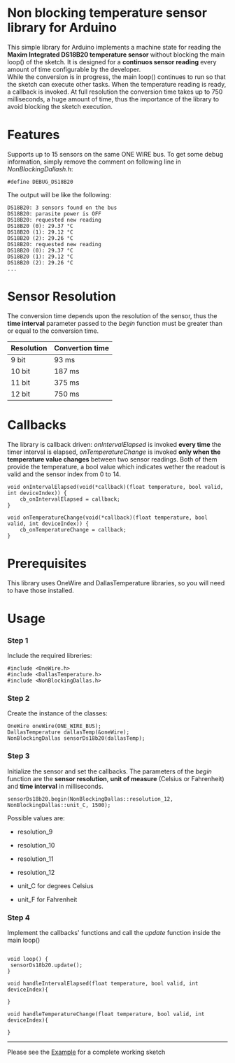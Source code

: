 # Non blocking temperature sensor library for Arduino

This simple library for Arduino implements a machine state for reading the **Maxim Integrated DS18B20 temperature sensor** without blocking the main loop() of the sketch. It is designed for a **continuos sensor reading** every amount of time configurable by the developer.\
While the conversion is in progress, the main loop() continues to run so that the sketch can execute other tasks. When the temperature reading is ready, a callback is invoked. At full resolution the conversion time takes up to 750 milliseconds, a huge amount of time, thus the importance of the library to avoid blocking the sketch execution.

# Features

Supports up to 15 sensors on the same ONE WIRE bus. To get some debug information, simply remove the comment on following line in *NonBlockingDallash.h*:

```
#define DEBUG_DS18B20
```

The output will be like the following:

```
DS18B20: 3 sensors found on the bus
DS18B20: parasite power is OFF
DS18B20: requested new reading
DS18B20 (0): 29.37 °C
DS18B20 (1): 29.12 °C
DS18B20 (2): 29.26 °C
DS18B20: requested new reading
DS18B20 (0): 29.37 °C
DS18B20 (1): 29.12 °C
DS18B20 (2): 29.26 °C
...
```


# Sensor Resolution

The conversion time depends upon the resolution of the sensor, thus the **time interval** parameter passed to the *begin* function must be greater than or equal to the conversion time.

| Resolution  | Convertion time |
| ------------- | ------------- |
| 9 bit  | 93 ms  |
| 10 bit  | 187 ms  |
| 11 bit  | 375 ms  |
| 12 bit  | 750 ms  |

# Callbacks

The library is callback driven: *onIntervalElapsed* is invoked **every time** the timer interval is elapsed, *onTemperatureChange* is invoked **only when the temperature value changes** between two sensor readings.
Both of them provide the temperature, a bool value which indicates wether the readout is valid and the sensor index from 0 to 14.
 
```
void onIntervalElapsed(void(*callback)(float temperature, bool valid, int deviceIndex)) {
	cb_onIntervalElapsed = callback;
}

void onTemperatureChange(void(*callback)(float temperature, bool valid, int deviceIndex)) {
	cb_onTemperatureChange = callback;
}
```

# Prerequisites

This library uses OneWire and DallasTemperature libraries, so you will need to have those installed.

# Usage

### Step 1

Include the required libreries:

```
#include <OneWire.h>
#include <DallasTemperature.h>
#include <NonBlockingDallas.h>
```

### Step 2

Create the instance of the classes:

```
OneWire oneWire(ONE_WIRE_BUS);
DallasTemperature dallasTemp(&oneWire);
NonBlockingDallas sensorDs18b20(dallasTemp);
```

### Step 3

Initialize the sensor and set the callbacks.
The parameters of the *begin* function are the **sensor resolution**, **unit of measure** (Celsius or Fahrenheit) and **time interval** in milliseconds.

```
sensorDs18b20.begin(NonBlockingDallas::resolution_12, NonBlockingDallas::unit_C, 1500);
```

Possible values are:

* resolution_9
* resolution_10
* resolution_11
* resolution_12

* unit_C for degrees Celsius
* unit_F for Fahrenheit


### Step 4

Implement the callbacks' functions and call the *update* function inside the main loop()  

```

void loop() {
 sensorDs18b20.update();
}

void handleIntervalElapsed(float temperature, bool valid, int deviceIndex){

}

void handleTemperatureChange(float temperature, bool valid, int deviceIndex){

}
```

***

Please see the [Example](https://github.com/Gbertaz/NonBlockingDallas/blob/master/examples/TemperatureReading/TemperatureReading.ino) for a complete working sketch
